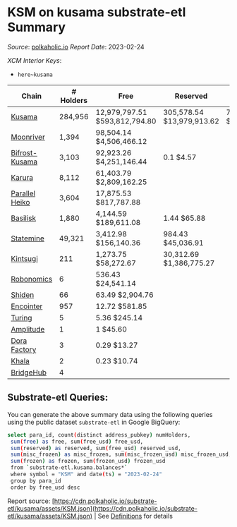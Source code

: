 # KSM on kusama substrate-etl Summary

_Source_: [polkaholic.io](https://polkaholic.io) *Report Date*: 2023-02-24


*XCM Interior Keys*:
* `here~kusama`


| Chain | # Holders | Free | Reserved | Misc Frozen | Frozen | Price | AssetID |
| ----- | --------- | ---- | -------- | ----------- | ------ | ----- | ------- |
| [Kusama](/kusama/0-kusama) | 284,956 | 12,979,797.51 $593,812,794.80 | 305,578.54 $13,979,913.62 | 7,703,730.01  $352,437,966.85 | 7,072,844.22 $323,575,571.30 | $45.75 | `{"Token":"KSM"}` |
| [Moonriver](/kusama/2023-moonriver) | 1,394 | 98,504.14 $4,506,466.12 |   |    |   | $45.75 | `{"Token":"42259045809535163221576417993425387648"}` |
| [Bifrost-Kusama](/kusama/2001-bifrost-ksm) | 3,103 | 92,923.26 $4,251,146.44 | 0.1 $4.57 |    |   | $45.75 | `{"Token":"KSM"}` |
| [Karura](/kusama/2000-karura) | 8,112 | 61,403.79 $2,809,162.25 |   |    |   | $45.75 | `{"Token":"KSM"}` |
| [Parallel Heiko](/kusama/2085-parallel-heiko) | 3,604 | 17,875.53 $817,787.88 |   |    |   | $45.75 | `{"Token":"100"}` |
| [Basilisk](/kusama/2090-basilisk) | 1,880 | 4,144.59 $189,611.08 | 1.44 $65.88 |    |   | $45.75 | `{"Token":"1"}` |
| [Statemine](/kusama/1000-statemine) | 49,321 | 3,412.98 $156,140.36 | 984.43 $45,036.91 |    |   | $45.75 | `{"Token":"KSM"}` |
| [Kintsugi](/kusama/2092-kintsugi) | 211 | 1,273.75 $58,272.67 | 30,312.69 $1,386,775.27 |    |   | $45.75 | `{"Token":"KSM"}` |
| [Robonomics](/kusama/2048-robonomics) | 6 | 536.43 $24,541.14 |   |    |   | $45.75 | `{"Token":"4294967295"}` |
| [Shiden](/kusama/2007-shiden) | 66 | 63.49 $2,904.76 |   |    |   | $45.75 | `{"Token":"340282366920938463463374607431768211455"}` |
| [Encointer](/kusama/1001-encointer) | 957 | 12.72 $581.85 |   |    |   | $45.75 | `{"Token":"KSM"}` |
| [Turing](/kusama/2114-turing) | 5 | 5.36 $245.14 |   |    |   | $45.75 | `{"Token":"1"}` |
| [Amplitude](/kusama/2124-amplitude) | 1 | 1 $45.60 |   |    |   | $45.75 | `{"XCM":"KSM"}` |
| [Dora Factory](/kusama/2115-dorafactory) | 3 | 0.29 $13.27 |   |    |   | $45.75 | `{"Token":"KSM"}` |
| [Khala](/kusama/2004-khala) | 2 | 0.23 $10.74 |   |    |   | $45.75 | `{"Token":"0"}` |
| [BridgeHub](/kusama/1002-bridgehub) | 4 |   |   |    |   |  | `{"Token":"KSM"}` |

## Substrate-etl Queries:
You can generate the above summary data using the following queries using the public dataset `substrate-etl` in Google BigQuery:
```bash
select para_id, count(distinct address_pubkey) numHolders, 
 sum(free) as free, sum(free_usd) free_usd,
 sum(reserved) as reserved, sum(free_usd) reserved_usd,
 sum(misc_frozen) as misc_frozen, sum(misc_frozen_usd) misc_frozen_usd,
 sum(frozen) as frozen, sum(frozen_usd) frozen_usd
 from `substrate-etl.kusama.balances*` 
 where symbol = "KSM" and date(ts) = "2023-02-24"
 group by para_id
 order by free_usd desc
```


Report source: [https://cdn.polkaholic.io/substrate-etl/kusama/assets/KSM.json](https://cdn.polkaholic.io/substrate-etl/kusama/assets/KSM.json) | See [Definitions](/DEFINITIONS.md) for details
